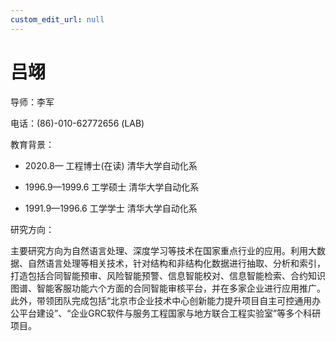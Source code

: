 ```yaml
---
custom_edit_url: null
---
```


# 吕翊

导师：李军

电话：(86)-010-62772656 (LAB)

教育背景：

* 2020.8—    工程博士(在读)  清华大学自动化系

* 1996.9—1999.6 工学硕士  清华大学自动化系

* 1991.9—1996.6 工学学士  清华大学自动化系

研究方向：

主要研究方向为自然语言处理、深度学习等技术在国家重点行业的应用。利用大数据、自然语言处理等相关技术，针对结构和非结构化数据进行抽取、分析和索引，打造包括合同智能预审、风险智能预警、信息智能校对、信息智能检索、合约知识图谱、智能客服功能六个方面的合同智能审核平台，并在多家企业进行应用推广。此外，带领团队完成包括“北京市企业技术中心创新能力提升项目自主可控通用办公平台建设”、“企业GRC软件与服务工程国家与地方联合工程实验室”等多个科研项目。
